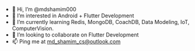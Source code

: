 - 👋 Hi, I’m @mdshamim000
- 👀 I’m interested in Android + Flutter Development
- 🌱 I’m currently learning Redis, MongoDB, CoachDB, Data Modeling, IoT, ComputerVision.
- 💞️ I’m looking to collaborate on Flutter Development
- 📫 Ping me at md_shamim_cs@outlook.com

<!---
mdshamim000/mdshamim000 is a ✨ special ✨ repository because its `README.md` (this file) appears on your GitHub profile.
You can click the Preview link to take a look at your changes.
--->
